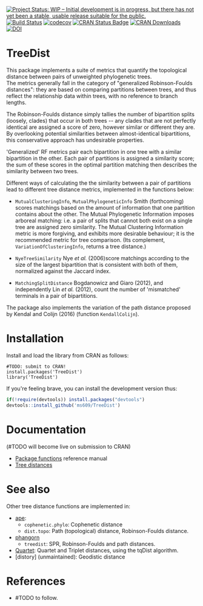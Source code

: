 [![Project Status: WIP – Initial development is in progress, but there has not yet been a stable, usable release suitable for the public.](http://www.repostatus.org/badges/latest/wip.svg)](http://www.repostatus.org/#wip)<!--[![Project Status: Inactive – The project has reached a stable, usable state but is no longer being actively developed; support/maintenance will be provided as time allows.](http://www.repostatus.org/badges/latest/inactive.svg)](http://www.repostatus.org/#inactive)-->
[![Build Status](https://travis-ci.com/ms609/TreeDist.svg?branch=master)](https://travis-ci.com/ms609/TreeDist)
[![codecov](https://codecov.io/gh/ms609/TreeDist/branch/master/graph/badge.svg)](https://codecov.io/gh/ms609/TreeDist)
[![CRAN Status Badge](http://www.r-pkg.org/badges/version/TreeDist)](https://cran.r-project.org/package=TreeDist)
[![CRAN Downloads](http://cranlogs.r-pkg.org/badges/TreeDist)](https://cran.r-project.org/package=TreeDist)
[![DOI](https://zenodo.org/badge/98171642.svg)](https://zenodo.org/badge/latestdoi/98171642)

# TreeDist
This package implements a suite of metrics that quantify the topological 
distance between pairs of unweighted phylogenetic trees.  
The metrics generally fall in the category of "generalized Robinson-Foulds
distances": they are based on comparing partitions between trees, and thus
reflect the relationship data within trees, with no reference to branch lengths.

The Robinson-Foulds distance simply tallies the number of bipartition splits
(loosely, clades) that occur in both trees -- any clades that are not perfectly 
identical are assigned a score of zero, however similar or different they are.
By overlooking potential similarities between almost-identical bipartitions, 
this conservative approach has undesirable properties.

'Generalized' RF metrics pair each bipartition in one tree with a similar
bipartition in the other.  Each pair of partitions is assigned a similarity 
score; the sum of these scores in the optimal partition matching 
then describes the similarity between two trees. 

Different ways of calculating the the similarity between a pair of partitions 
lead to different tree distance metrics, implemented in the functions below:


* `MutualClusteringInfo`, `MutualPhylogeneticInfo`
    Smith (forthcoming) scores matchings based on the amount of information
    that one partition contains about the other.  The Mutual Phylogenetic
    Information imposes arboreal matching: i.e. a pair of splits that cannot
    both exist on a single tree are assigned zero similarity.  The Mutual 
    Clustering Information metric is more forgiving, and exhibits more 
    desirable behaviour; it is the recommended metric for tree comparison.
    (Its complement, `VariationOfClusteringInfo`, returns a tree 
    distance.)

* `NyeTreeSimilarity`
    Nye _et al._ (2006)score matchings according to the size of the largest 
    bipartition that is consistent with both of them, normalized against 
    the Jaccard index.
   
* `MatchingSplitDistance` 
    Bogdanowicz and Giaro (2012), and independently Lin _et al._ (2012), count 
    the number of 'mismatched' terminals in a pair of bipartitions.

The package also implements the variation of the path distance 
proposed by Kendal and Colijn (2016) (function `KendallColijn`).

# Installation


Install and load the library from CRAN as follows:
```
#TODO: submit to CRAN!
install.packages('TreeDist')
library('TreeDist')
```

If you're feeling brave, you can install the development version thus:
```r
if(!require(devtools)) install.packages("devtools")
devtools::install_github('ms609/TreeDist')
```
# Documentation

(#TODO will become live on submission to CRAN)
- [Package functions](https://CRAN.R-project.org/package=TreeDist/TreeDist.pdf) reference manual
- [Tree distances](https://CRAN.R-project.org/package=TreeDist/vignettes/tree-distances.html)

# See also

Other tree distance functions are implemented in:

* [ape](http://ape-package.ird.fr/):
    - `cophenetic.phylo`: Cophenetic distance
    - `dist.topo`: Path (topological) distance, Robinson-Foulds distance.
* [phangorn](https://cran.r-project.org/package=phangorn)
    - `treedist`: SPR, Robinson-Foulds and path distances.
* [Quartet](http://ms609.github.io/Quartet/): Quartet and Triplet distances, 
  using the tqDist algorithm.
* [distory] (unmaintained): Geodistic distance

# References

 - #TODO to follow.